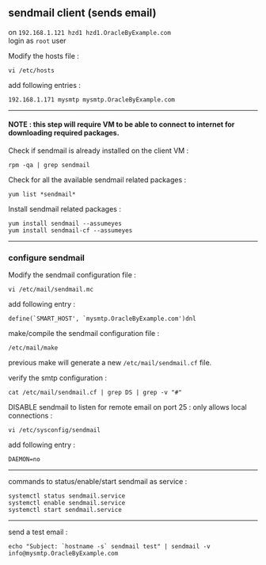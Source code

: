 ## sendmail client (sends email)

on ` 192.168.1.121 hzd1 hzd1.OracleByExample.com ` <br>
login as ` root ` user

Modify the hosts file :
```
vi /etc/hosts
```

add following entries :
```
192.168.1.171 mysmtp mysmtp.OracleByExample.com
```

---

#### NOTE : this step will require VM to be able to connect to internet for downloading required packages.

Check if sendmail is already installed on the client VM :
```
rpm -qa | grep sendmail
```

Check for all the available sendmail related packages :
```
yum list *sendmail*
```

Install sendmail related packages :
```
yum install sendmail --assumeyes
yum install sendmail-cf --assumeyes
```

---

### configure sendmail

Modify the sendmail configuration file :
```
vi /etc/mail/sendmail.mc
```

add following entry :
```
define(`SMART_HOST', `mysmtp.OracleByExample.com')dnl
```

make/compile the sendmail configuration file :
```
/etc/mail/make
```

previous make will generate a new ` /etc/mail/sendmail.cf ` file.

verify the smtp configuration :
```
cat /etc/mail/sendmail.cf | grep DS | grep -v "#"
```

DISABLE sendmail to listen for remote email on port 25 : only allows local connections :
```
vi /etc/sysconfig/sendmail
```

add following entry :
```
DAEMON=no
```

---

commands to status/enable/start sendmail as service :
```
systemctl status sendmail.service
systemctl enable sendmail.service
systemctl start sendmail.service
```

---

send a test email :
```
echo "Subject: `hostname -s` sendmail test" | sendmail -v info@mysmtp.OracleByExample.com
```

